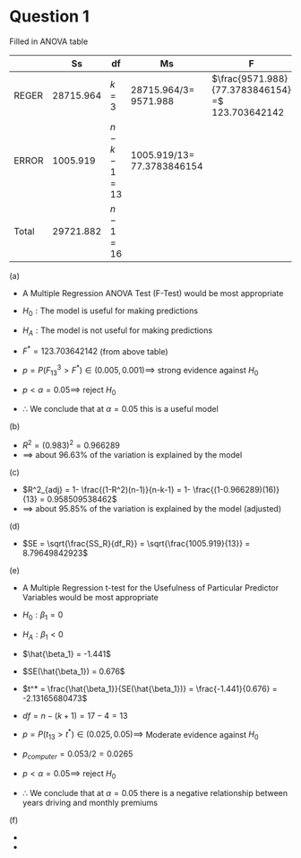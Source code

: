 
# Question 1 

Filled in ANOVA table

|       | Ss          | df             | Ms                                 | F                                                     | sig. |
| ----- | ----------- | -------------- | ---------------------------------- | ----------------------------------------------------- | ---- |
| REGER | $28715.964$ | $k = 3$        | $28715.964 / 3 =$<br>$9571.988$    | $\frac{9571.988}{77.3783846154} =$<br>$123.703642142$ |      |
| ERROR | $1005.919$  | $n-k - 1 = 13$ | $1005.919/13 =$<br>$77.3783846154$ |                                                       |      |
| Total | $29721.882$ | $n-1  = 16$    |                                    |                                                       |      |

(a)

- A Multiple Regression ANOVA Test (F-Test) would be most appropriate

- $H_0: \text{The model is useful for making predictions}$
- $H_A: \text{The model is not useful for making predictions}$

- $F^* = 123.703642142$ (from above table)

- $p = P(F^3_{13} > F^*) \in (0.005, 0.001) \implies$ strong evidence against $H_0$
- $p < \alpha = 0.05 \implies$ reject $H_0$

- $\therefore$ We conclude that at $\alpha = 0.05$ this is a useful model

(b)

- $R^2 = (0.983)^2 = 0.966289$
- $\implies$ about $96.63\%$ of the variation is explained by the model

(c)

- $R^2_{adj} = 1- \frac{(1-R^2)(n-1)}{n-k-1} = 1- \frac{(1-0.966289)(16)}{13} = 0.958509538462$
- $\implies$ about $95.85\%$ of the variation is explained by the model (adjusted)

(d)

- $SE = \sqrt{\frac{SS_R}{df_R}} = \sqrt{\frac{1005.919}{13}} = 8.79649842923$

(e)

- A Multiple Regression t-test for the Usefulness of Particular Predictor Variables would be most appropriate

- $H_0: \beta_1 = 0$
- $H_A: \beta_1 < 0$

- $\hat{\beta_1} = -1.441$
- $SE(\hat{\beta_1}) = 0.676$
- $t^* = \frac{\hat{\beta_1}}{SE(\hat{\beta_1})} = \frac{-1.441}{0.676} = -2.13165680473$
- $df = n-(k+1) = 17 - 4 = 13$

- $p = P(t_{13} > t^*) \in (0.025, 0.05) \implies$ Moderate evidence against $H_0$
- $p_{computer} = 0.053/2 = 0.0265$
- $p < \alpha = 0.05 \implies$ reject $H_0$

- $\therefore$ We conclude that at $\alpha = 0.05$ there is a negative relationship between years driving and monthly premiums

(f)

- 


- 